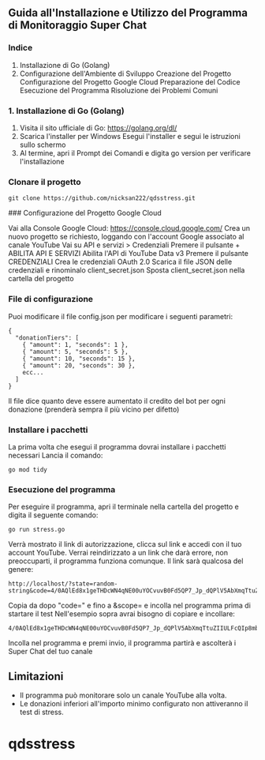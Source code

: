 ## Guida all'Installazione e Utilizzo del Programma di Monitoraggio Super Chat

### Indice
1. Installazione di Go (Golang)
2. Configurazione dell'Ambiente di Sviluppo
Creazione del Progetto
Configurazione del Progetto Google Cloud
Preparazione del Codice
Esecuzione del Programma
Risoluzione dei Problemi Comuni

### 1. Installazione di Go (Golang)
1. Visita il sito ufficiale di Go: https://golang.org/dl/
2. Scarica l'installer per Windows
Esegui l'installer e segui le istruzioni sullo schermo
4. Al termine, apri il Prompt dei Comandi e digita go version per verificare l'installazione


### Clonare il progetto

```
git clone https://github.com/nicksan222/qdsstress.git
```


### Configurazione del Progetto Google Cloud

Vai alla Console Google Cloud: https://console.cloud.google.com/
Crea un nuovo progetto se richiesto, loggando con l'account Google associato al canale YouTube
Vai su API e servizi > Credenziali
Premere il pulsante + ABILITA API E SERVIZI
Abilita l'API di YouTube Data v3
Premere il pulsante CREDENZIALI
Crea le credenziali OAuth 2.0
Scarica il file JSON delle credenziali e rinominalo client_secret.json
Sposta client_secret.json nella cartella del progetto

### File di configurazione

Puoi modificare il file config.json per modificare i seguenti parametri:

```
{
  "donationTiers": [
    { "amount": 1, "seconds": 1 },
    { "amount": 5, "seconds": 5 },
    { "amount": 10, "seconds": 15 },
    { "amount": 20, "seconds": 30 },
    ecc...
  ]
}
```

Il file dice quanto deve essere aumentato il credito del bot per ogni donazione (prenderà sempra il più vicino per difetto)

### Installare i pacchetti

La prima volta che esegui il programma dovrai installare i pacchetti necessari
Lancia il comando:
```
go mod tidy
```

### Esecuzione del programma

Per eseguire il programma, apri il terminale nella cartella del progetto e digita il seguente comando:

```
go run stress.go
```


Verrà mostrato il link di autorizzazione, clicca sul link e accedi con il tuo account YouTube.
Verrai reindirizzato a un link che darà errore, non preoccuparti, il programma funziona comunque.
Il link sarà qualcosa del genere:

```
http://localhost/?state=random-string&code=4/0AQlEd8x1geTHDcWN4qNE00uYOCvuvB0Fd5QP7_Jp_dQPlV5AbXmqTtuZIIULFcQIp8mbHg&scope=https://www.googleapis.com/auth/youtube
```

Copia da dopo "code=" e fino a &scope= e incolla nel programma prima di startare il test
Nell'esempio sopra avrai bisogno di copiare e incollare:

```
4/0AQlEd8x1geTHDcWN4qNE00uYOCvuvB0Fd5QP7_Jp_dQPlV5AbXmqTtuZIIULFcQIp8mbHg
```

Incolla nel programma e premi invio, il programma partirà e ascolterà i Super Chat del tuo canale


## Limitazioni
- Il programma può monitorare solo un canale YouTube alla volta.
- Le donazioni inferiori all'importo minimo configurato non attiveranno il test di stress.
# qdsstress

